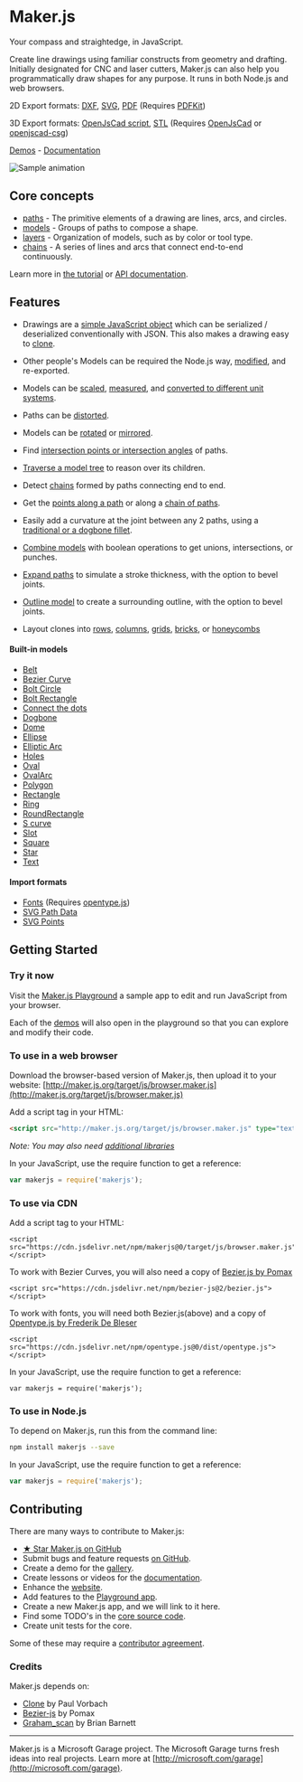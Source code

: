 # Maker.js

Your compass and straightedge, in JavaScript.

Create line drawings using familiar constructs from geometry and drafting. Initially designated for CNC and laser cutters, Maker.js can also help you programmatically draw shapes for any purpose. It runs in both Node.js and web browsers.

2D Export formats: 
[DXF](http://maker.js.org/docs/api/modules/makerjs.exporter.html#todxf), 
[SVG](http://maker.js.org/docs/api/modules/makerjs.exporter.html#tosvg),
[PDF](http://maker.js.org/docs/api/modules/makerjs.exporter.html#topdf) (Requires [PDFKit](https://pdfkit.org/))

3D Export formats: 
[OpenJsCad script](http://maker.js.org/docs/api/modules/makerjs.exporter.html#toopenjscad), 
[STL](http://maker.js.org/docs/api/modules/makerjs.exporter.html#tostl) (Requires [OpenJsCad](http://joostn.github.io/OpenJsCad/) or [openjscad-csg](https://www.npmjs.com/package/openjscad-csg))

[Demos](http://maker.js.org/demos/) - [Documentation](http://maker.js.org/docs/)

![Sample animation](http://maker.js.org/images/anim-wheel.gif)

## Core concepts

* [paths](http://maker.js.org/docs/basic-drawing/#Paths) - The primitive elements of a drawing are lines, arcs, and circles.
* [models](http://maker.js.org/docs/basic-drawing/#Models) - Groups of paths to compose a shape.
* [layers](http://maker.js.org/docs/advanced-drawing/#Layers) - Organization of models, such as by color or tool type.
* [chains](http://maker.js.org/docs/working-with-chains/#content) - A series of lines and arcs that connect end-to-end continuously.

Learn more in [the tutorial](http://maker.js.org/docs/basic-drawing/) or [API documentation](http://maker.js.org/docs/api/).

## Features

* Drawings are a [simple JavaScript object](http://maker.js.org/docs/basic-drawing/#It%27s%20Just%20JSON) which can be serialized / deserialized conventionally with JSON. This also makes a drawing easy to [clone](http://maker.js.org/docs/intermediate-drawing/#Cloning).

* Other people's Models can be required the Node.js way, [modified](http://maker.js.org/docs/intermediate-drawing/#Modifying%20models), and re-exported.

* Models can be [scaled](http://maker.js.org/docs/intermediate-drawing/#Scaling), [measured](http://maker.js.org/docs/api/modules/makerjs.measure.html#modelextents), and [converted to different unit systems](http://maker.js.org/docs/basic-drawing/#Units).

* Paths can be [distorted](http://maker.js.org/docs/api/modules/makerjs.path.html#distort).

* Models can be [rotated](http://maker.js.org/docs/intermediate-drawing/#Rotating) or [mirrored](http://maker.js.org/docs/intermediate-drawing/#Mirroring).

* Find [intersection points or intersection angles](http://maker.js.org/docs/intermediate-drawing/#Intersection) of paths.

* [Traverse a model tree](http://maker.js.org/docs/model-trees/#content) to reason over its children.

* Detect [chains](http://maker.js.org/docs/api/modules/makerjs.model.html#findchains) formed by paths connecting end to end.

* Get the [points along a path](http://maker.js.org/docs/api/modules/makerjs.path.html#topoints) or along a [chain of paths](http://maker.js.org/docs/api/modules/makerjs.chain.html#topoints).

* Easily add a curvature at the joint between any 2 paths, using a [traditional or a dogbone fillet](http://maker.js.org/docs/intermediate-drawing/#Fillets).

* [Combine models](http://maker.js.org/docs/advanced-drawing/#Combining%20with%20Boolean%20operations) with boolean operations to get unions, intersections, or punches.

* [Expand paths](http://maker.js.org/docs/advanced-drawing/#Expanding%20paths) to simulate a stroke thickness, with the option to bevel joints.

* [Outline model](http://maker.js.org/docs/advanced-drawing/#Outlining%20a%20model) to create a surrounding outline, with the option to bevel joints.

* Layout clones into [rows](http://maker.js.org/docs/api/modules/makerjs.layout.html#clonetorow), [columns](http://maker.js.org/docs/api/modules/makerjs.layout.html#clonetocolumn), [grids](http://maker.js.org/docs/api/modules/makerjs.layout.html#clonetogrid), [bricks](http://maker.js.org/docs/api/modules/makerjs.layout.html#clonetobrick), or [honeycombs](http://maker.js.org/docs/api/modules/makerjs.layout.html#clonetohoneycomb)

#### Built-in models

* [Belt](http://maker.js.org/playground/?script=Belt)
* [Bezier Curve](http://maker.js.org/playground/?script=BezierCurve)
* [Bolt Circle](http://maker.js.org/playground/?script=BoltCircle)
* [Bolt Rectangle](http://maker.js.org/playground/?script=BoltRectangle)
* [Connect the dots](http://maker.js.org/playground/?script=ConnectTheDots)
* [Dogbone](http://maker.js.org/playground/?script=Dogbone)
* [Dome](http://maker.js.org/playground/?script=Dome)
* [Ellipse](http://maker.js.org/playground/?script=Ellipse)
* [Elliptic Arc](http://maker.js.org/playground/?script=EllipticArc)
* [Holes](http://maker.js.org/playground/?script=Holes)
* [Oval](http://maker.js.org/playground/?script=Oval)
* [OvalArc](http://maker.js.org/playground/?script=OvalArc)
* [Polygon](http://maker.js.org/playground/?script=Polygon)
* [Rectangle](http://maker.js.org/playground/?script=Rectangle)
* [Ring](http://maker.js.org/playground/?script=Ring)
* [RoundRectangle](http://maker.js.org/playground/?script=RoundRectangle)
* [S curve](http://maker.js.org/playground/?script=SCurve)
* [Slot](http://maker.js.org/playground/?script=Slot)
* [Square](http://maker.js.org/playground/?script=Square)
* [Star](http://maker.js.org/playground/?script=Star)
* [Text](http://maker.js.org/playground/?script=Text)

#### Import formats

* [Fonts](http://maker.js.org/playground/?script=Text) (Requires [opentype.js](http://opentype.js.org/))
* [SVG Path Data](http://maker.js.org/docs/importing/#SVG+path+data)
* [SVG Points](http://maker.js.org/docs/importing/#SVG+points)

## Getting Started

### Try it now

Visit the [Maker.js Playground](http://maker.js.org/playground/) a sample app to edit and run JavaScript from your browser.

Each of the [demos](http://maker.js.org/demos/#content) will also open in the playground so that you can explore and modify their code.

### To use in a web browser

Download the browser-based version of Maker.js, then upload it to your website:
[http://maker.js.org/target/js/browser.maker.js](http://maker.js.org/target/js/browser.maker.js)

Add a script tag in your HTML:
```html
<script src="http://maker.js.org/target/js/browser.maker.js" type="text/javascript"></script>
```

*Note: You may also need [additional libraries](http://maker.js.org/docs/getting-started/#For+the+browser)*

In your JavaScript, use the require function to get a reference:
 
```javascript
var makerjs = require('makerjs');
```

### To use via CDN

Add a script tag to your HTML:
```
<script src="https://cdn.jsdelivr.net/npm/makerjs@0/target/js/browser.maker.js"></script>
```
To work with Bezier Curves, you will also need a copy of [Bezier.js by Pomax](http://pomax.github.io/bezierjs/)
```
<script src="https://cdn.jsdelivr.net/npm/bezier-js@2/bezier.js"></script>
```
To work with fonts, you will need both Bezier.js(above) and a copy of [Opentype.js by Frederik De Bleser](https://github.com/nodebox/opentype.js)
```
<script src="https://cdn.jsdelivr.net/npm/opentype.js@0/dist/opentype.js"></script>
```

In your JavaScript, use the require function to get a reference:
```
var makerjs = require('makerjs');
```

### To use in Node.js

To depend on Maker.js, run this from the command line:
```bash
npm install makerjs --save
```

In your JavaScript, use the require function to get a reference:
 
```javascript
var makerjs = require('makerjs');
```

## Contributing
There are many ways to contribute to Maker.js:
* [★ Star Maker.js on GitHub](https://github.com/Microsoft/maker.js)
* Submit bugs and feature requests [on GitHub](https://github.com/Microsoft/maker.js/issues).
* Create a demo for the [gallery](http://maker.js.org/demos/#content).
* Create lessons or videos for the [documentation](http://maker.js.org/docs/#content).
* Enhance the [website](https://github.com/Microsoft/maker.js/tree/gh-pages).
* Add features to the [Playground app](https://github.com/Microsoft/maker.js/tree/master/playground).
* Create a new Maker.js app, and we will link to it here.
* Find some TODO's in the [core source code](https://github.com/Microsoft/maker.js/tree/master/src).
* Create unit tests for the core.

Some of these may require a [contributor agreement](https://github.com/Microsoft/maker.js/blob/master/CONTRIBUTING.md).

### Credits
Maker.js depends on:
* [Clone](https://github.com/pvorb/node-clone) by Paul Vorbach
* [Bezier-js](https://github.com/Pomax/bezierjs) by Pomax
* [Graham_scan](https://github.com/brian3kb/graham_scan_js) by Brian Barnett
---

Maker.js is a Microsoft Garage project. The Microsoft Garage turns fresh ideas into real projects. Learn more at [http://microsoft.com/garage](http://microsoft.com/garage).
